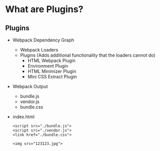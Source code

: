 # What are Plugins?

## Plugins

-   Webpack Dependency Graph
    -   Webpack Loaders
    -   Plugins (Adds additional functionality that the loaders cannot do)
        -   HTML Webpack Plugin
        -   Environment Plugin
        -   HTML Minimizer Plugin
        -   Mini CSS Extract Plugin
-   Webpack Output
    -   bundle.js
    -   vendor.js
    -   bundle.css
-   index.html

    ```
    <script src="./bundle.js">
    <script src="./vendor.js">
    <link href="./bundle.css">

    <img src="123123.jpg">
    ```
